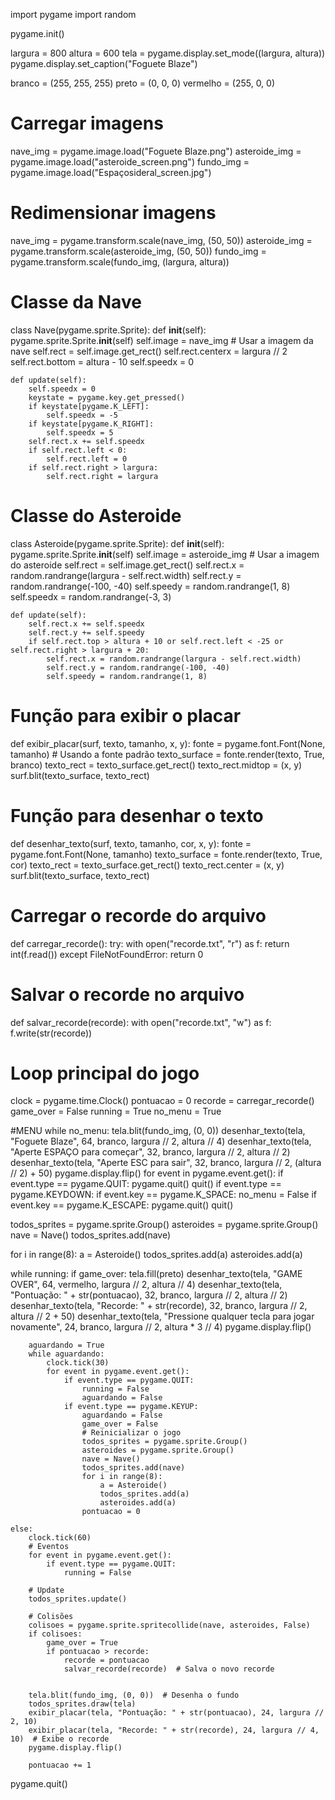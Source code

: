 import pygame
import random

pygame.init()

largura = 800
altura = 600
tela = pygame.display.set_mode((largura, altura))
pygame.display.set_caption("Foguete Blaze")

branco = (255, 255, 255)
preto = (0, 0, 0)
vermelho = (255, 0, 0)

# Carregar imagens
nave_img = pygame.image.load("Foguete Blaze.png")
asteroide_img = pygame.image.load("asteroide_screen.png")
fundo_img = pygame.image.load("Espaçosideral_screen.jpg")

# Redimensionar imagens 
nave_img = pygame.transform.scale(nave_img, (50, 50))
asteroide_img = pygame.transform.scale(asteroide_img, (50, 50))
fundo_img = pygame.transform.scale(fundo_img, (largura, altura))

# Classe da Nave
class Nave(pygame.sprite.Sprite):
    def __init__(self):
        pygame.sprite.Sprite.__init__(self)
        self.image = nave_img  # Usar a imagem da nave
        self.rect = self.image.get_rect()
        self.rect.centerx = largura // 2
        self.rect.bottom = altura - 10
        self.speedx = 0

    def update(self):
        self.speedx = 0
        keystate = pygame.key.get_pressed()
        if keystate[pygame.K_LEFT]:
            self.speedx = -5
        if keystate[pygame.K_RIGHT]:
            self.speedx = 5
        self.rect.x += self.speedx
        if self.rect.left < 0:
            self.rect.left = 0
        if self.rect.right > largura:
            self.rect.right = largura

# Classe do Asteroide
class Asteroide(pygame.sprite.Sprite):
    def __init__(self):
        pygame.sprite.Sprite.__init__(self)
        self.image = asteroide_img  # Usar a imagem do asteroide
        self.rect = self.image.get_rect()
        self.rect.x = random.randrange(largura - self.rect.width)
        self.rect.y = random.randrange(-100, -40)
        self.speedy = random.randrange(1, 8)
        self.speedx = random.randrange(-3, 3)

    def update(self):
        self.rect.x += self.speedx
        self.rect.y += self.speedy
        if self.rect.top > altura + 10 or self.rect.left < -25 or self.rect.right > largura + 20:
            self.rect.x = random.randrange(largura - self.rect.width)
            self.rect.y = random.randrange(-100, -40)
            self.speedy = random.randrange(1, 8)

# Função para exibir o placar
def exibir_placar(surf, texto, tamanho, x, y):
    fonte = pygame.font.Font(None, tamanho)  # Usando a fonte padrão
    texto_surface = fonte.render(texto, True, branco)
    texto_rect = texto_surface.get_rect()
    texto_rect.midtop = (x, y)  
    surf.blit(texto_surface, texto_rect)

# Função para desenhar o texto
def desenhar_texto(surf, texto, tamanho, cor, x, y):
    fonte = pygame.font.Font(None, tamanho) 
    texto_surface = fonte.render(texto, True, cor) 
    texto_rect = texto_surface.get_rect()
    texto_rect.center = (x, y)
    surf.blit(texto_surface, texto_rect)

# Carregar o recorde do arquivo
def carregar_recorde():
    try:
        with open("recorde.txt", "r") as f:
            return int(f.read())
    except FileNotFoundError:
        return 0

# Salvar o recorde no arquivo
def salvar_recorde(recorde):
    with open("recorde.txt", "w") as f:
        f.write(str(recorde))

# Loop principal do jogo
clock = pygame.time.Clock()
pontuacao = 0
recorde = carregar_recorde() 
game_over = False
running = True
no_menu = True

#MENU
while no_menu:
    tela.blit(fundo_img, (0, 0))
    desenhar_texto(tela, "Foguete Blaze", 64, branco, largura // 2, altura // 4)
    desenhar_texto(tela, "Aperte ESPAÇO para começar", 32, branco, largura // 2, altura // 2)
    desenhar_texto(tela, "Aperte ESC para sair", 32, branco, largura // 2, (altura // 2) + 50)
    pygame.display.flip()
    for event in pygame.event.get():
        if event.type == pygame.QUIT:
            pygame.quit()
            quit()
        if event.type == pygame.KEYDOWN:
            if event.key == pygame.K_SPACE:
                no_menu = False
            if event.key == pygame.K_ESCAPE:
                pygame.quit()
                quit()

todos_sprites = pygame.sprite.Group()
asteroides = pygame.sprite.Group()
nave = Nave()
todos_sprites.add(nave)

for i in range(8):
    a = Asteroide()
    todos_sprites.add(a)
    asteroides.add(a)

while running:
    if game_over:
        tela.fill(preto)
        desenhar_texto(tela, "GAME OVER", 64, vermelho, largura // 2, altura // 4)
        desenhar_texto(tela, "Pontuação: " + str(pontuacao), 32, branco, largura // 2, altura // 2)
        desenhar_texto(tela, "Recorde: " + str(recorde), 32, branco, largura // 2, altura // 2 + 50)
        desenhar_texto(tela, "Pressione qualquer tecla para jogar novamente", 24, branco, largura // 2, altura * 3 // 4)
        pygame.display.flip()

        aguardando = True
        while aguardando:
            clock.tick(30)
            for event in pygame.event.get():
                if event.type == pygame.QUIT:
                    running = False
                    aguardando = False
                if event.type == pygame.KEYUP:
                    aguardando = False
                    game_over = False
                    # Reinicializar o jogo
                    todos_sprites = pygame.sprite.Group()
                    asteroides = pygame.sprite.Group()
                    nave = Nave()
                    todos_sprites.add(nave)
                    for i in range(8):
                        a = Asteroide()
                        todos_sprites.add(a)
                        asteroides.add(a)
                    pontuacao = 0

    else:
        clock.tick(60)
        # Eventos
        for event in pygame.event.get():
            if event.type == pygame.QUIT:
                running = False

        # Update
        todos_sprites.update()

        # Colisões
        colisoes = pygame.sprite.spritecollide(nave, asteroides, False)
        if colisoes:
            game_over = True
            if pontuacao > recorde:
                recorde = pontuacao
                salvar_recorde(recorde)  # Salva o novo recorde

  
        tela.blit(fundo_img, (0, 0))  # Desenha o fundo
        todos_sprites.draw(tela)
        exibir_placar(tela, "Pontuação: " + str(pontuacao), 24, largura // 2, 10)
        exibir_placar(tela, "Recorde: " + str(recorde), 24, largura // 4, 10)  # Exibe o recorde
        pygame.display.flip()

        pontuacao += 1


pygame.quit()
